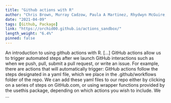 ```yaml
---
title: "Github actions with R"
author: "Chris Brown, Murray Cadzow, Paula A Martinez, Rhydwyn McGuire, David Neuzerling, David Wilkinson, Saras Windecker"
date: "2021-04-09"
tags: [Github, Package]
link: "https://orchid00.github.io/actions_sandbox/"
length_weight: "6.4%"
pinned: false
---
```


An introduction to using github actions with R. [...] GitHub actions allow us to trigger automated steps after we launch GitHub interactions such as when we push, pull, submit a pull request, or write an issue. For example, there are actions that will automatically trigger: GitHub actions follow the steps designated in a yaml file, which we place in the .github/workflows folder of the repo.
We can add these yaml files to our repo either by clicking on a series of steps on GitHub.com, or using wrapper functions provided by the usethis package, depending on which actions you wish to include.
We  ...
